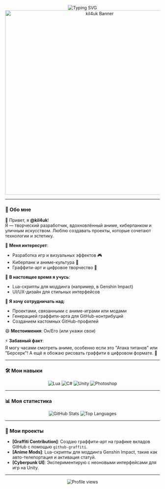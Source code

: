 <div align="center">
  <img src="https://readme-typing-svg.herokuapp.com?font=Fira+Code&size=30&pause=1000&color=00BFFF&center=true&vCenter=true&width=500&lines=%F0%9F%91%8B+%D0%9F%D1%80%D0%B8%D0%B2%D0%B5%D1%82%2C+%D1%8F+kil4uk!;Welcome+to+my+GitHub+world!" alt="Typing SVG" />
</div>

<div align="center">
  <img src="https://user-images.githubusercontent.com/your-image-link-here" alt="kil4uk Banner" width="600"/>
</div>

---

### 🌌 Обо мне

👋 Привет, я **@kil4uk**!  
Я — творческий разработчик, вдохновлённый аниме, киберпанком и уличным искусством. Люблю создавать проекты, которые сочетают технологии и эстетику.

👀 **Меня интересует**:  
- Разработка игр и визуальных эффектов 🎮  
- Киберпанк и аниме-культура 🌃  
- Граффити-арт и цифровое творчество 🎨  

🌱 **В настоящее время я учусь**:  
- Lua-скрипты для моддинга (например, в Genshin Impact)  
- UI/UX-дизайн для стильных интерфейсов  

💞️ **Я хочу сотрудничать над**:  
- Проектами, связанными с аниме-играми или модами  
- Генерацией граффити-арта для GitHub-контрибуций  
- Созданием кастомных GitHub-профилей  

😄 **Местоимения**: Он/Его (или укажи свои)  

⚡ **Забавный факт**:  
Я могу часами смотреть аниме, особенно если это "Атака титанов" или "Берсерк"! А ещё я обожаю рисовать граффити в цифровом формате. 🎨

---

### 🛠️ Мои навыки
<div align="center">
  <img src="https://img.shields.io/badge/Lua-2C2D72?style=flat-square&logo=lua&logoColor=white" alt="Lua"/>
  <img src="https://img.shields.io/badge/C%23-239120?style=flat-square&logo=c-sharp&logoColor=white" alt="C#"/>
  <img src="https://img.shields.io/badge/Unity-000000?style=flat-square&logo=unity&logoColor=white" alt="Unity"/>
  <img src="https://img.shields.io/badge/Photoshop-31A8FF?style=flat-square&logo=adobe-photoshop&logoColor=white" alt="Photoshop"/>
</div>

---

### 📊 Моя статистика
<div align="center">
  <img src="https://github-readme-stats.vercel.app/api?username=kil4uk&show_icons=true&theme=radical" alt="GitHub Stats"/>
  <img src="https://github-readme-stats.vercel.app/api/top-langs/?username=kil4uk&layout=compact&theme=radical" alt="Top Languages"/>
</div>

---

### 🎨 Мои проекты
- **[Graffiti Contribution]**: Создаю граффити-арт на графике вкладов GitHub с помощью `github-graffiti`.
- **[Anime Mods]**: Lua-скрипты для моддинга Genshin Impact, такие как авто-телепортация и активация статуй.
- **[Cyberpunk UI]**: Экспериментирую с неоновыми интерфейсами для игр на Unity.

---

<div align="center">
  <img src="https://komarev.com/ghpvc/?username=kil4uk&color=blueviolet" alt="Profile views"/>
</div>

<!---
kil4uk/kil4uk is a ✨ special ✨ repository because its `README.md` (this file) appears on your GitHub profile.
You can click the Preview link to take a look at your changes.
--->
